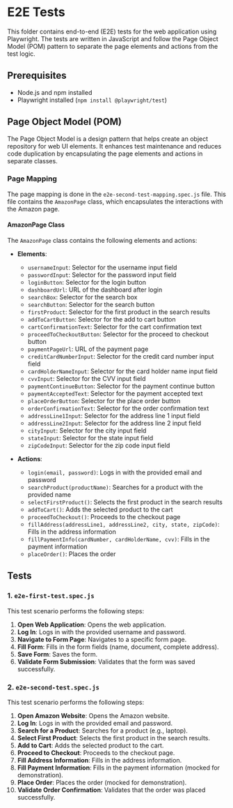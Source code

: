 # E2E Tests

This folder contains end-to-end (E2E) tests for the web application using Playwright. The tests are written in JavaScript and follow the Page Object Model (POM) pattern to separate the page elements and actions from the test logic.

## Prerequisites

- Node.js and npm installed
- Playwright installed (`npm install @playwright/test`)

## Page Object Model (POM)

The Page Object Model is a design pattern that helps create an object repository for web UI elements. It enhances test maintenance and reduces code duplication by encapsulating the page elements and actions in separate classes.

### Page Mapping

The page mapping is done in the `e2e-second-test-mapping.spec.js` file. This file contains the `AmazonPage` class, which encapsulates the interactions with the Amazon page.

#### AmazonPage Class

The `AmazonPage` class contains the following elements and actions:

- **Elements**:
  - `usernameInput`: Selector for the username input field
  - `passwordInput`: Selector for the password input field
  - `loginButton`: Selector for the login button
  - `dashboardUrl`: URL of the dashboard after login
  - `searchBox`: Selector for the search box
  - `searchButton`: Selector for the search button
  - `firstProduct`: Selector for the first product in the search results
  - `addToCartButton`: Selector for the add to cart button
  - `cartConfirmationText`: Selector for the cart confirmation text
  - `proceedToCheckoutButton`: Selector for the proceed to checkout button
  - `paymentPageUrl`: URL of the payment page
  - `creditCardNumberInput`: Selector for the credit card number input field
  - `cardHolderNameInput`: Selector for the card holder name input field
  - `cvvInput`: Selector for the CVV input field
  - `paymentContinueButton`: Selector for the payment continue button
  - `paymentAcceptedText`: Selector for the payment accepted text
  - `placeOrderButton`: Selector for the place order button
  - `orderConfirmationText`: Selector for the order confirmation text
  - `addressLine1Input`: Selector for the address line 1 input field
  - `addressLine2Input`: Selector for the address line 2 input field
  - `cityInput`: Selector for the city input field
  - `stateInput`: Selector for the state input field
  - `zipCodeInput`: Selector for the zip code input field

- **Actions**:
  - `login(email, password)`: Logs in with the provided email and password
  - `searchProduct(productName)`: Searches for a product with the provided name
  - `selectFirstProduct()`: Selects the first product in the search results
  - `addToCart()`: Adds the selected product to the cart
  - `proceedToCheckout()`: Proceeds to the checkout page
  - `fillAddress(addressLine1, addressLine2, city, state, zipCode)`: Fills in the address information
  - `fillPaymentInfo(cardNumber, cardHolderName, cvv)`: Fills in the payment information
  - `placeOrder()`: Places the order

## Tests

### 1. `e2e-first-test.spec.js`

This test scenario performs the following steps:

1. **Open Web Application**: Opens the web application.
2. **Log In**: Logs in with the provided username and password.
3. **Navigate to Form Page**: Navigates to a specific form page.
4. **Fill Form**: Fills in the form fields (name, document, complete address).
5. **Save Form**: Saves the form.
6. **Validate Form Submission**: Validates that the form was saved successfully.

### 2. `e2e-second-test.spec.js`

This test scenario performs the following steps:

1. **Open Amazon Website**: Opens the Amazon website.
2. **Log In**: Logs in with the provided email and password.
3. **Search for a Product**: Searches for a product (e.g., laptop).
4. **Select First Product**: Selects the first product in the search results.
5. **Add to Cart**: Adds the selected product to the cart.
6. **Proceed to Checkout**: Proceeds to the checkout page.
7. **Fill Address Information**: Fills in the address information.
8. **Fill Payment Information**: Fills in the payment information (mocked for demonstration).
9. **Place Order**: Places the order (mocked for demonstration).
10. **Validate Order Confirmation**: Validates that the order was placed successfully.